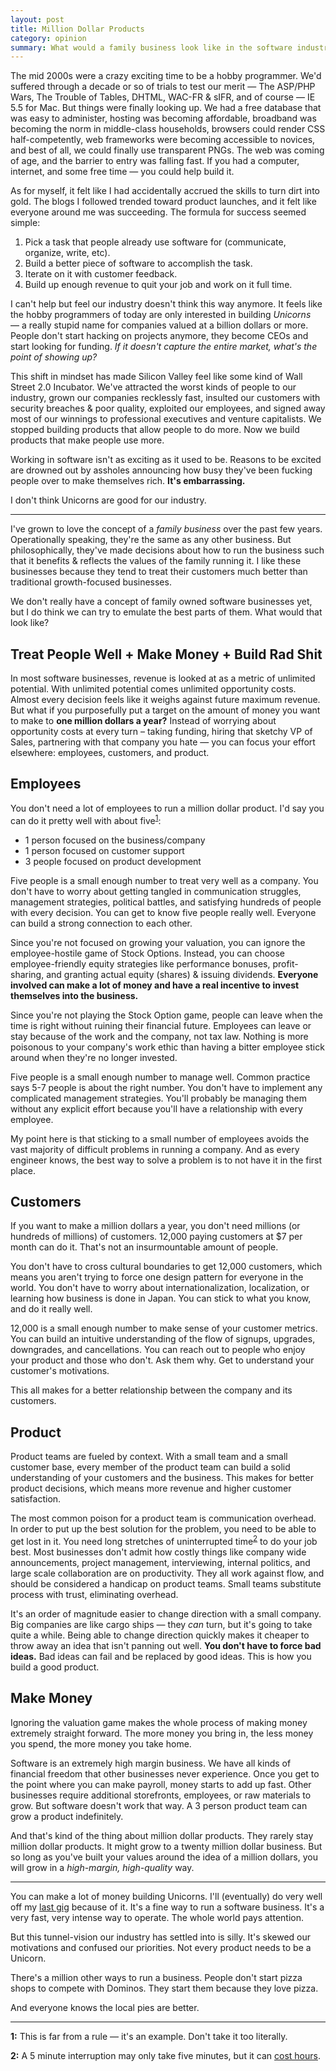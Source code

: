 ```yaml
---
layout: post
title: Million Dollar Products
category: opinion
summary: What would a family business look like in the software industry?
---
```


The mid 2000s were a crazy exciting time to be a hobby programmer. We'd suffered through a decade or so of trials to test our merit — The ASP/PHP Wars, The Trouble of Tables, DHTML, WAC-FR & sIFR, and of course — IE 5.5 for Mac. But things were finally looking up. We had a free database that was easy to administer, hosting was becoming affordable, broadband was becoming the norm in middle-class households, browsers could render CSS half-competently, web frameworks were becoming accessible to novices, and best of all, we could finally use transparent PNGs. The web was coming of age, and the barrier to entry was falling fast. If you had a computer, internet, and some free time — you could help build it.

As for myself, it felt like I had accidentally accrued the skills to turn dirt into gold. The blogs I followed trended toward product launches, and it felt like everyone around me was succeeding. The formula for success seemed simple:

1. Pick a task that people already use software for (communicate, organize, write, etc).
2. Build a better piece of software to accomplish the task.
3. Iterate on it with customer feedback.
4. Build up enough revenue to quit your job and work on it full time.

I can't help but feel  our industry doesn't think this way anymore. It feels like the hobby programmers of today are only interested in building *Unicorns* — a really stupid name for companies valued at a billion dollars or more. People don't start hacking on projects anymore, they become CEOs and start looking for funding. *If it doesn't capture the entire market, what's the point of showing up?*

This shift in mindset has made Silicon Valley feel like some kind of Wall Street 2.0 Incubator. We've attracted the worst kinds of people to our industry, grown our companies recklessly fast, insulted our customers with security breaches & poor quality, exploited our employees, and signed away most of our winnings to professional executives and venture capitalists. We stopped building products that allow people to do more. Now we build products that make people use more.

Working in software isn't as exciting as it used to be. Reasons to be excited are drowned out by  assholes announcing how busy they've been fucking people over to make themselves rich. **It's embarrassing.**

I don't think Unicorns are good for our industry.

 * * * *

I've grown to love the concept of a *family business* over the past few years. Operationally speaking, they're the same as any other business. But philosophically, they've made decisions about how to run the business such that it benefits & reflects the values of the family running it. I like these businesses because they tend to treat their customers much better than traditional growth-focused businesses.

We don't really have a concept of family owned software businesses yet, but I do think we can try to emulate the best parts of them. What would that look like?

## Treat People Well + Make Money + Build Rad Shit

In most software businesses, revenue is looked at as a metric of unlimited potential. With unlimited potential comes unlimited opportunity costs. Almost every decision feels like it weighs against future maximum revenue. But what if you purposefully put a target on the amount of money you want to make to **one million dollars a year?** Instead of worrying about opportunity costs at every turn – taking funding, hiring that sketchy VP of Sales, partnering with that company you hate — you can focus your effort elsewhere: employees, customers, and product.

## Employees

You don't need a lot of employees to run a million dollar product. I'd say you can do it pretty well with about five<sup><a href="#footnote1">1</a></sup>:

* 1 person focused on the business/company
* 1 person focused on customer support
* 3 people focused on product development

Five people is a small enough number to treat very well as a company. You don't have to worry about getting tangled in communication struggles, management strategies, political battles, and satisfying hundreds of people with every decision. You can get to know five people really well. Everyone can build a strong connection to each other.

Since you're not focused on growing your valuation, you can ignore the employee-hostile game of Stock Options. Instead, you can choose employee-friendly equity strategies like performance bonuses, profit-sharing, and granting actual equity (shares) & issuing dividends. **Everyone involved can make a lot of money and have a real incentive to invest themselves into the business.**

Since you're not playing the Stock Option game, people can leave when the time is right without ruining their financial future. Employees can leave or stay because of the work and the company, not tax law. Nothing is more poisonous to your company's work ethic than having a bitter employee stick around when they're no longer invested.

Five people is a small enough number to manage well. Common practice says 5-7 people is about the right number. You don't have to implement any complicated management strategies. You'll probably be managing them without any explicit effort because you'll have a relationship with every employee.

My point here is that sticking to a small number of employees avoids the vast majority of difficult problems in running a company. And as every engineer knows, the best way to solve a problem is to not have it in the first place.

## Customers

If you want to make a million dollars a year, you don't need millions (or hundreds of millions) of customers. 12,000 paying customers at $7 per month can do it. That's not an insurmountable amount of people.

You don't have to cross cultural boundaries to get 12,000 customers, which means you aren't trying to force one design pattern for everyone in the world. You don't have to worry about internationalization, localization, or learning how business is done in Japan. You can stick to what you know, and do it really well.

12,000 is a small enough number to make sense of your customer metrics. You can build an intuitive understanding of the flow of signups, upgrades, downgrades, and cancellations. You can reach out to people who enjoy your product and those who don't. Ask them why. Get to understand your customer's motivations.

This all makes for a better relationship between the company and its customers.

## Product

Product teams are fueled by context. With a small team and a small customer base, every member of the product team can build a solid understanding of your customers and the business. This makes for better product decisions, which means more revenue and higher customer satisfaction.

The most common poison for a product team is communication overhead. In order to put up the best solution for the problem, you need to be able to get lost in it. You need long stretches of uninterrupted time<sup><a href="#footnote2">2</a></sup> to do your job best. Most businesses don't admit how costly things like company wide announcements, project management, interviewing, internal politics, and large scale collaboration are on productivity. They all work against flow, and should be considered a handicap on product teams. Small teams substitute process with trust, eliminating overhead.

It's an order of magnitude easier to change direction with a small company. Big companies are like cargo ships — they *can* turn, but it's going to take quite a while. Being able to change direction quickly makes it cheaper to throw away an idea that isn't panning out well. **You don't have to force bad ideas.** Bad ideas can fail and be replaced by good ideas. This is how you build a good product.

## Make Money

Ignoring the valuation game makes the whole process of making money extremely straight forward. The more money you bring in, the less money you spend, the more money you take home.

Software is an extremely high margin business. We have all kinds of financial  freedom that other businesses never experience. Once you get to the point where you can make payroll, money starts to add up fast. Other businesses require additional storefronts, employees, or raw materials to grow. But software doesn't work that way. A 3 person product team can grow a product indefinitely.

And that's kind of the thing about million dollar products. They rarely stay million dollar products. It might grow to a twenty million dollar business. But so long as you've built your values around the idea of a million dollars, you will grow in a *high-margin, high-quality* way.

* * * *

You can make a lot of money building Unicorns. I'll (eventually) do very well off my [last gig](https://github.com) because of it. It's a fine way to run a software business. It's a very fast, very intense way to operate. The whole world pays attention.

But this tunnel-vision our industry has settled into is silly. It's skewed our motivations and confused our priorities. Not every product needs to be a Unicorn.

There's a million other ways to run a business. People don't start pizza shops to compete with Dominos. They start them because they love pizza.

And everyone knows the local pies are better.

* * * *

<a name="footnote1"></a>

**1:** This is far from a rule — it's an example. Don't take it too literally.

<a name="footnote2"></a>

**2:** A 5 minute interruption may only take five minutes, but it can [cost hours](http://georgestocker.com/2014/04/15/how-to-destroy-programmer-productivity/).
